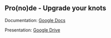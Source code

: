 ## Pro(no)de - Upgrade your knots

Documentation: [Google Docs](https://docs.google.com/document/d/1_qSw3rakNIFVpMq5X3WrAt3hUbJsgGUrAjJJIAk-Nfw/edit?usp=sharing)

Presentation: [Google Drive](https://drive.google.com/file/d/1xn2W0WzrJucoCAJX8CXx1tBhBap3weBk/view?usp=sharing)
